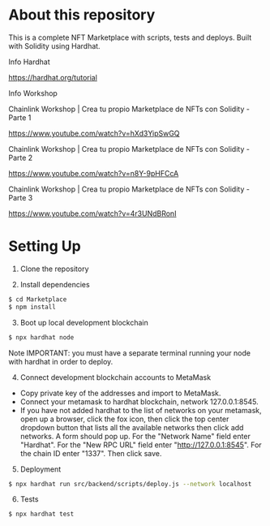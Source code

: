 # About this repository

This is a complete NFT Marketplace with scripts, tests and deploys. Built with Solidity using Hardhat.


Info Hardhat

https://hardhat.org/tutorial



Info Workshop

Chainlink Workshop | Crea tu propio Marketplace de NFTs con Solidity - Parte 1

https://www.youtube.com/watch?v=hXd3YipSwGQ

Chainlink Workshop | Crea tu propio Marketplace de NFTs con Solidity - Parte 2

https://www.youtube.com/watch?v=n8Y-9pHFCcA

Chainlink Workshop | Crea tu propio Marketplace de NFTs con Solidity - Parte 3

https://www.youtube.com/watch?v=4r3UNdBRonI



# Setting Up

1. Clone the repository

2. Install dependencies

```bash
$ cd Marketplace
$ npm install
```
3. Boot up local development blockchain

```bash
$ npx hardhat node
```

Note IMPORTANT: you must have a separate terminal running your node with hardhat in order to deploy.

4. Connect development blockchain accounts to MetaMask

- Copy private key of the addresses and import to MetaMask.
- Connect your metamask to hardhat blockchain, network 127.0.0.1:8545.
- If you have not added hardhat to the list of networks on your metamask, open up a browser, click the fox icon, then click the top center dropdown button that lists all the available networks then click add networks. A form should pop up. For the "Network Name" field enter "Hardhat". For the "New RPC URL" field enter "http://127.0.0.1:8545". For the chain ID enter "1337". Then click save.

5. Deployment
```bash
$ npx hardhat run src/backend/scripts/deploy.js --network localhost
```

6. Tests

```bash
$ npx hardhat test
```

